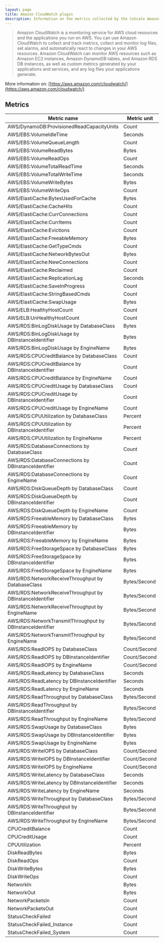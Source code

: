 ```yaml
---
layout: page
title: Amazon CloudWatch plugin
description: Information on the metrics collected by the CoScale Amazon CloudWatch plugin.
---
```


> Amazon CloudWatch is a monitoring service for AWS cloud resources and the applications you run on AWS. You can use Amazon CloudWatch to collect and track metrics, collect and monitor log files, set alarms, and automatically react to changes in your AWS resources. Amazon CloudWatch can monitor AWS resources such as Amazon EC2 instances, Amazon DynamoDB tables, and Amazon RDS DB instances, as well as custom metrics generated by your applications and services, and any log files your applications generate.

More information on: [https://aws.amazon.com/cloudwatch/](https://aws.amazon.com/cloudwatch/)


## Metrics

| Metric name                                               | Metric unit  |
|-----------------------------------------------------------|--------------|
| AWS/DynamoDB:ProvisionedReadCapacityUnits                 | Count        |
| AWS/EBS:VolumeIdleTime                                    | Seconds      |
| AWS/EBS:VolumeQueueLength                                 | Count        |
| AWS/EBS:VolumeReadBytes                                   | Bytes        |
| AWS/EBS:VolumeReadOps                                     | Count        |
| AWS/EBS:VolumeTotalReadTime                               | Seconds      |
| AWS/EBS:VolumeTotalWriteTime                              | Seconds      |
| AWS/EBS:VolumeWriteBytes                                  | Bytes        |
| AWS/EBS:VolumeWriteOps                                    | Count        |
| AWS/ElastiCache:BytesUsedForCache                         | Bytes        |
| AWS/ElastiCache:CacheHits                                 | Count        |
| AWS/ElastiCache:CurrConnections                           | Count        |
| AWS/ElastiCache:CurrItems                                 | Count        |
| AWS/ElastiCache:Evictions                                 | Count        |
| AWS/ElastiCache:FreeableMemory                            | Bytes        |
| AWS/ElastiCache:GetTypeCmds                               | Count        |
| AWS/ElastiCache:NetworkBytesOut                           | Bytes        |
| AWS/ElastiCache:NewConnections                            | Count        |
| AWS/ElastiCache:Reclaimed                                 | Count        |
| AWS/ElastiCache:ReplicationLag                            | Seconds      |
| AWS/ElastiCache:SaveInProgress                            | Count        |
| AWS/ElastiCache:StringBasedCmds                           | Count        |
| AWS/ElastiCache:SwapUsage                                 | Bytes        |
| AWS/ELB:HealthyHostCount                                  | Count        |
| AWS/ELB:UnHealthyHostCount                                | Count        |
| AWS/RDS:BinLogDiskUsage by DatabaseClass                  | Bytes        |
| AWS/RDS:BinLogDiskUsage by DBInstanceIdentifier           | Bytes        |
| AWS/RDS:BinLogDiskUsage by EngineName                     | Bytes        |
| AWS/RDS:CPUCreditBalance by DatabaseClass                 | Count        |
| AWS/RDS:CPUCreditBalance by DBInstanceIdentifier          | Count        |
| AWS/RDS:CPUCreditBalance by EngineName                    | Count        |
| AWS/RDS:CPUCreditUsage by DatabaseClass                   | Count        |
| AWS/RDS:CPUCreditUsage by DBInstanceIdentifier            | Count        |
| AWS/RDS:CPUCreditUsage by EngineName                      | Count        |
| AWS/RDS:CPUUtilization by DatabaseClass                   | Percent      |
| AWS/RDS:CPUUtilization by DBInstanceIdentifier            | Percent      |
| AWS/RDS:CPUUtilization by EngineName                      | Percent      |
| AWS/RDS:DatabaseConnections by DatabaseClass              | Count        |
| AWS/RDS:DatabaseConnections by DBInstanceIdentifier       | Count        |
| AWS/RDS:DatabaseConnections by EngineName                 | Count        |
| AWS/RDS:DiskQueueDepth by DatabaseClass                   | Count        |
| AWS/RDS:DiskQueueDepth by DBInstanceIdentifier            | Count        |
| AWS/RDS:DiskQueueDepth by EngineName                      | Count        |
| AWS/RDS:FreeableMemory by DatabaseClass                   | Bytes        |
| AWS/RDS:FreeableMemory by DBInstanceIdentifier            | Bytes        |
| AWS/RDS:FreeableMemory by EngineName                      | Bytes        |
| AWS/RDS:FreeStorageSpace by DatabaseClass                 | Bytes        |
| AWS/RDS:FreeStorageSpace by DBInstanceIdentifier          | Bytes        |
| AWS/RDS:FreeStorageSpace by EngineName                    | Bytes        |
| AWS/RDS:NetworkReceiveThroughput by DatabaseClass         | Bytes/Second |
| AWS/RDS:NetworkReceiveThroughput by DBInstanceIdentifier  | Bytes/Second |
| AWS/RDS:NetworkReceiveThroughput by EngineName            | Bytes/Second |
| AWS/RDS:NetworkTransmitThroughput by DBInstanceIdentifier | Bytes/Second |
| AWS/RDS:NetworkTransmitThroughput by EngineName           | Bytes/Second |
| AWS/RDS:ReadIOPS by DatabaseClass                         | Count/Second |
| AWS/RDS:ReadIOPS by DBInstanceIdentifier                  | Count/Second |
| AWS/RDS:ReadIOPS by EngineName                            | Count/Second |
| AWS/RDS:ReadLatency by DatabaseClass                      | Seconds      |
| AWS/RDS:ReadLatency by DBInstanceIdentifier               | Seconds      |
| AWS/RDS:ReadLatency by EngineName                         | Seconds      |
| AWS/RDS:ReadThroughput by DatabaseClass                   | Bytes/Second |
| AWS/RDS:ReadThroughput by DBInstanceIdentifier            | Bytes/Second |
| AWS/RDS:ReadThroughput by EngineName                      | Bytes/Second |
| AWS/RDS:SwapUsage by DatabaseClass                        | Bytes        |
| AWS/RDS:SwapUsage by DBInstanceIdentifier                 | Bytes        |
| AWS/RDS:SwapUsage by EngineName                           | Bytes        |
| AWS/RDS:WriteIOPS by DatabaseClass                        | Count/Second |
| AWS/RDS:WriteIOPS by DBInstanceIdentifier                 | Count/Second |
| AWS/RDS:WriteIOPS by EngineName                           | Count/Second |
| AWS/RDS:WriteLatency by DatabaseClass                     | Seconds      |
| AWS/RDS:WriteLatency by DBInstanceIdentifier              | Seconds      |
| AWS/RDS:WriteLatency by EngineName                        | Seconds      |
| AWS/RDS:WriteThroughput by DatabaseClass                  | Bytes/Second |
| AWS/RDS:WriteThroughput by DBInstanceIdentifier           | Bytes/Second |
| AWS/RDS:WriteThroughput by EngineName                     | Bytes/Second |
| CPUCreditBalance                                          | Count        |
| CPUCreditUsage                                            | Count        |
| CPUUtilization                                            | Percent      |
| DiskReadBytes                                             | Bytes        |
| DiskReadOps                                               | Count        |
| DiskWriteBytes                                            | Bytes        |
| DiskWriteOps                                              | Count        |
| NetworkIn                                                 | Bytes        |
| NetworkOut                                                | Bytes        |
| NetworkPacketsIn                                          | Count        |
| NetworkPacketsOut                                         | Count        |
| StatusCheckFailed                                         | Count        |
| StatusCheckFailed_Instance                                | Count        |
| StatusCheckFailed_System                                  | Count        |
